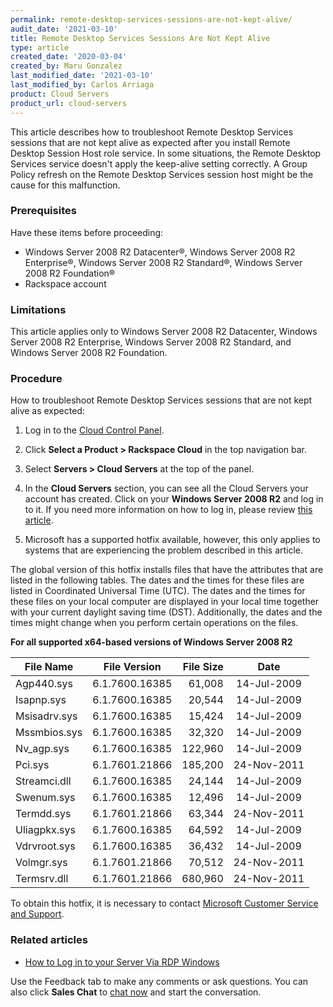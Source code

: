 ```yaml
---
permalink: remote-desktop-services-sessions-are-not-kept-alive/
audit_date: '2021-03-10'
title: Remote Desktop Services Sessions Are Not Kept Alive
type: article
created_date: '2020-03-04'
created_by: Maru Gonzalez
last_modified_date: '2021-03-10'
last_modified_by: Carlos Arriaga
product: Cloud Servers
product_url: cloud-servers
---
```



This article describes how to troubleshoot Remote Desktop Services sessions that are not kept alive as expected after you install Remote Desktop Session Host role service. In some situations, the Remote Desktop Services service doesn't apply the keep-alive setting correctly. A Group Policy refresh on the Remote Desktop Services session host might be the cause for this malfunction.


### Prerequisites 

Have these items before proceeding:

   - Windows Server 2008 R2 Datacenter&reg;, Windows Server 2008 R2 Enterprise&reg;, Windows Server 2008 R2 Standard&reg;, Windows Server 2008 R2 Foundation&reg;
   - Rackspace account

### Limitations 

This article applies only to Windows Server 2008 R2 Datacenter, Windows Server 2008 R2 Enterprise, Windows Server 2008 R2 Standard, and  Windows Server 2008 R2 Foundation.

### Procedure 

How to troubleshoot Remote Desktop Services sessions that are not kept alive as expected:

1. Log in to the [Cloud Control Panel](https://login.rackspace.com).

2. Click **Select a Product > Rackspace Cloud** in the top navigation bar.

3. Select **Servers > Cloud Servers** at the top of the panel.

4. In the **Cloud Servers** section, you can see all the Cloud Servers your account has created. Click on your **Windows Server 2008 R2** and log in to it. If you need more information on how to log in, please review [this article](https://docs.rackspace.com/support/how-to/log-in-to-your-server-via-rdp-windows).

5. Microsoft has a supported hotfix available, however, this only applies to systems that are experiencing the problem described in this article.

The global version of this hotfix installs files that have the attributes that are listed in the following tables. The dates and the times for these files are listed in Coordinated Universal Time (UTC). The dates and the times for these files on your local computer are displayed in your local time together with your current daylight saving time (DST). Additionally, the dates and the times might change when you perform certain operations on the files.

**For all supported x64-based versions of Windows Server 2008 R2**

| File Name     | File Version  | File Size  |   Date  |
| ------------- |:-------------:| -----:| :-------------: |
| Agp440.sys    | 6.1.7600.16385| 61,008 | 14-Jul-2009 | 
| Isapnp.sys    | 6.1.7600.16385| 20,544 | 14-Jul-2009  | 
| Msisadrv.sys  | 6.1.7600.16385| 15,424| 14-Jul-2009| 
| Mssmbios.sys  | 6.1.7600.16385| 32,320 | 14-Jul-2009 | 
| Nv_agp.sys    | 6.1.7600.16385| 122,960 | 14-Jul-2009  |
| Pci.sys       | 6.1.7601.21866| 185,200 | 24-Nov-2011 |     
| Streamci.dll  | 6.1.7600.16385| 24,144 | 14-Jul-2009  | 
| Swenum.sys    | 6.1.7600.16385| 12,496 | 14-Jul-2009  |    
| Termdd.sys    | 6.1.7601.21866| 63,344| 24-Nov-2011 |   
| Uliagpkx.sys  | 6.1.7600.16385| 64,592 | 14-Jul-2009   | 
| Vdrvroot.sys  | 6.1.7600.16385| 36,432 | 14-Jul-2009  | 
| Volmgr.sys    | 6.1.7601.21866| 70,512| 24-Nov-2011 |  
| Termsrv.dll   | 6.1.7601.21866| 680,960 | 24-Nov-2011  | 



To obtain this hotfix, it is necessary to contact [Microsoft Customer Service and Support](https://support.microsoft.com/contactus/?ws=support).


### Related articles 

- [How to Log in to your Server Via RDP Windows](https://docs.rackspace.com/support/how-to/log-in-to-your-server-via-rdp-windows)

Use the Feedback tab to make any comments or ask questions. You can also click **Sales Chat** to [chat now](https://www.rackspace.com/) and start the conversation.

